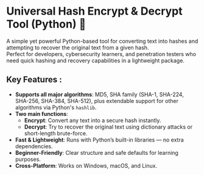 # Universal Hash Encrypt & Decrypt Tool (Python)  🔐

A simple yet powerful Python-based tool for converting text into hashes and attempting to recover the original text from a given hash.  
Perfect for developers, cybersecurity learners, and penetration testers who need quick hashing and recovery capabilities in a lightweight package.

## Key Features :

- **Supports all major algorithms**: MD5, SHA family (SHA-1, SHA-224, SHA-256, SHA-384, SHA-512), plus extendable support for other algorithms via Python's `hashlib`.
- **Two main functions**:
  - **Encrypt**: Convert any text into a secure hash instantly.
  - **Decrypt**: Try to recover the original text using dictionary attacks or short-length brute-force.
- **Fast & Lightweight**: Runs with Python’s built-in libraries — no extra dependencies.
- **Beginner-Friendly**: Clear structure and safe defaults for learning purposes.
- **Cross-Platform**: Works on Windows, macOS, and Linux.
